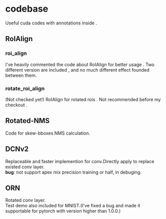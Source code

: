 # codebase
Useful cuda codes with annotations inside . 

## RoIAlign
### roi_align  
I've heavily commented the code about RoIAlign for better usage . Two different version are included , and no much different effect founded between them.   

### rotate_roi_align  
(Not checked yet!) RoIAlign for rotated rois . Not recommended before my checkout .

## Rotated-NMS
Code for skew-bboxes NMS calculation.

## DCNv2
Replaceable and faster implemention for conv.Directly apply to replace existed conv layer.   
**bug**: not support apex mix precision training or half, in debuging.

## ORN
Rotated conv layer.  
Test demo also included for MNIST.(I've fixed a bug and made it supportable for pytorch with version higher than 1.0.0.)

